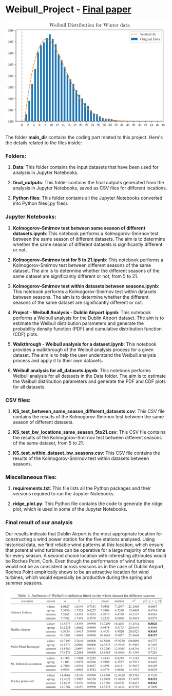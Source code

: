 # Weibull_Project - [Final paper](https://github.com/amitamola/Weibull_Project/blob/main/DataAnalalytics%20Wind%20Paper%20Final.pdf)

![Header.png](https://github.com/amitamola/Weibull_Project/blob/main/fitted_weibull.png)


The folder **main_dir** contains the coding part related to this project. Here's the details related to the files inside:


### **Folders:**

1. **Data**: This folder contains the input datasets that have been used for analysis in Jupyter Notebooks. 

2. **final_outputs**: This folder contains the final outputs generated from the analysis in Jupyter Notebooks, saved as CSV files for different locations.

3. **Python files**: This folder contains all the Jupyter Notebooks converted into Python files(.py files).


### **Jupyter Notebooks:**

1. **Kolmogorov–Smirnov test between same season of different datasets.ipynb**: This notebook performs a Kolmogorov-Smirnov test between the same season of different datasets. The aim is to determine whether the same season of different datasets is significantly different or not.

2. **Kolmogorov–Smirnov test for 5 to 21.ipynb**: This notebook performs a Kolmogorov-Smirnov test between different seasons of the same dataset. The aim is to determine whether the different seasons of the same dataset are significantly different or not, from 5 to 21.

3. **Kolmogorov–Smirnov test within datasets between seasons.ipynb**: This notebook performs a Kolmogorov-Smirnov test within datasets between seasons. The aim is to determine whether the different seasons of the same dataset are significantly different or not.

4. **Project - Weibull Analysis - Dublin Airport.ipynb**: This notebook performs a Weibull analysis for the Dublin Airport dataset. The aim is to estimate the Weibull distribution parameters and generate the probability density function (PDF) and cumulative distribution function (CDF) plots.

5. **Walkthrough - Weibull analysis for a dataset.ipynb**: This notebook provides a walkthrough of the Weibull analysis process for a given dataset. The aim is to help the user understand the Weibull analysis process and apply it to their own datasets.

6. **Weibull analysis for all_datasets.ipynb**: This notebook performs Weibull analysis for all datasets in the Data folder. The aim is to estimate the Weibull distribution parameters and generate the PDF and CDF plots for all datasets.


### **CSV files:**

1. **KS_test_between_same_season_different_datasets.csv**: This CSV file contains the results of the Kolmogorov-Smirnov test between the same season of different datasets.

2. **KS_test_bw_locations_same_season_5to21.csv**: This CSV file contains the results of the Kolmogorov-Smirnov test between different seasons of the same dataset, from 5 to 21.

3. **KS_test_within_dataset_bw_seasons.csv**: This CSV file contains the results of the Kolmogorov-Smirnov test within datasets between seasons.


### **Miscellaneous files:**

1. **requirements.txt**: This file lists all the Python packages and their versions required to run the Jupyter Notebooks.

2. **ridge_plot.py**: This Python file contains the code to generate the ridge plot, which is used in some of the Jupyter Notebooks.

### **Final result of our analysis**

Our results indicate that Dublin Airport is the most appropriate location for constructing a wind power station for the five stations analysed. Using historical data, we find reliable wind patterns at this location, which ensure that potential wind turbines can be operative for a large majority of the time for every season. A second choice location with interesting attributes would be Roches Point, Cork. Even though the performance of wind turbines would not be as consistent across seasons as in the case of Dublin Airport, Roches Point empirically shows to be an attractive location for wind turbines, which would especially be productive during the spring and summer seasons.

![Final_result.png](https://github.com/amitamola/Weibull_Project/blob/main/final_table.png)
